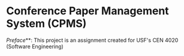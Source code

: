 # Conference Paper Management System (CPMS)

_Preface_**: This project is an assignment created for USF's CEN 4020 (Software Engineering)
